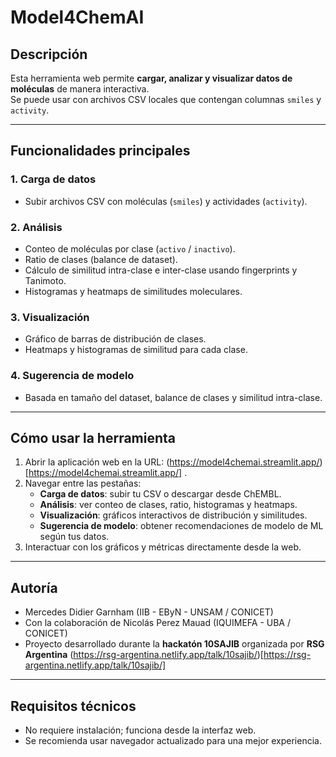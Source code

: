 # Model4ChemAI

## Descripción
Esta herramienta web permite **cargar, analizar y visualizar datos de moléculas** de manera interactiva.  
Se puede usar con archivos CSV locales que contengan columnas `smiles` y `activity`.

---

## Funcionalidades principales

### 1. Carga de datos
- Subir archivos CSV con moléculas (`smiles`) y actividades (`activity`).

### 2. Análisis
- Conteo de moléculas por clase (`activo` / `inactivo`).
- Ratio de clases (balance de dataset).
- Cálculo de similitud intra-clase e inter-clase usando fingerprints y Tanimoto.
- Histogramas y heatmaps de similitudes moleculares.

### 3. Visualización
- Gráfico de barras de distribución de clases.
- Heatmaps y histogramas de similitud para cada clase.

### 4. Sugerencia de modelo
- Basada en tamaño del dataset, balance de clases y similitud intra-clase.

---

## Cómo usar la herramienta

1. Abrir la aplicación web en la URL: (https://model4chemai.streamlit.app/)[https://model4chemai.streamlit.app/]
.
2. Navegar entre las pestañas:
   - **Carga de datos**: subir tu CSV o descargar desde ChEMBL.
   - **Análisis**: ver conteo de clases, ratio, histogramas y heatmaps.
   - **Visualización**: gráficos interactivos de distribución y similitudes.
   - **Sugerencia de modelo**: obtener recomendaciones de modelo de ML según tus datos.
3. Interactuar con los gráficos y métricas directamente desde la web.

---

## Autoría

- Mercedes Didier Garnham (IIB - EByN - UNSAM / CONICET)  
- Con la colaboración de Nicolás Perez Mauad (IQUIMEFA - UBA / CONICET)  
- Proyecto desarrollado durante la **hackatón 10SAJIB** organizada por **RSG Argentina** (https://rsg-argentina.netlify.app/talk/10sajib/)[https://rsg-argentina.netlify.app/talk/10sajib/]

---

## Requisitos técnicos
- No requiere instalación; funciona desde la interfaz web.
- Se recomienda usar navegador actualizado para una mejor experiencia.
